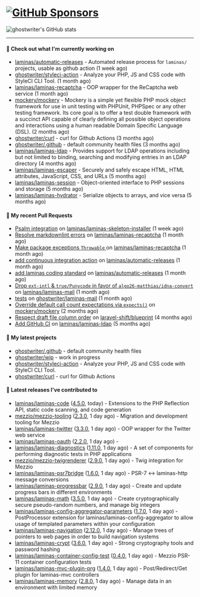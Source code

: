 # [![GitHub Sponsors](https://img.shields.io/github/sponsors/ghostwriter?label=Sponsors&style=flat-square&logo=GitHub%20Sponsors)](https://github.com/sponsors/ghostwriter)

![ghostwriter's GitHub stats](https://github-readme-stats.vercel.app/api?username=ghostwriter&show_icons=true&count_private=true&hide_title=true&hide_rank=true&icon_color=333)

---
#### 👷 Check out what I'm currently working on

- [laminas/automatic-releases](https://github.com/laminas/automatic-releases) - Automated release process for `laminas/` projects, usable as github action (1 week ago)
- [ghostwriter/styleci-action](https://github.com/ghostwriter/styleci-action) - Analyze your PHP, JS and CSS code with StyleCI CLI Tool. (1 month ago)
- [laminas/laminas-recaptcha](https://github.com/laminas/laminas-recaptcha) - OOP wrapper for the ReCaptcha web service (1 month ago)
- [mockery/mockery](https://github.com/mockery/mockery) - Mockery is a simple yet flexible PHP mock object framework for use in unit testing with PHPUnit, PHPSpec or any other testing framework. Its core goal is to offer a test double framework with a succinct API capable of clearly defining all possible object operations and interactions using a human readable Domain Specific Language (DSL). (2 months ago)
- [ghostwriter/curl](https://github.com/ghostwriter/curl) - curl for Github Actions (3 months ago)
- [ghostwriter/.github](https://github.com/ghostwriter/.github) - default community health files (3 months ago)
- [laminas/laminas-ldap](https://github.com/laminas/laminas-ldap) - Provides support for LDAP operations including but not limited to binding, searching and modifying entries in an LDAP directory (4 months ago)
- [laminas/laminas-escaper](https://github.com/laminas/laminas-escaper) - Securely and safely escape HTML, HTML attributes, JavaScript, CSS, and URLs (5 months ago)
- [laminas/laminas-session](https://github.com/laminas/laminas-session) - Object-oriented interface to PHP sessions and storage (5 months ago)
- [laminas/laminas-hydrator](https://github.com/laminas/laminas-hydrator) - Serialize objects to arrays, and vice versa (5 months ago)

#### 🔨 My recent Pull Requests

- [Psalm integration](https://github.com/laminas/laminas-skeleton-installer/pull/24) on [laminas/laminas-skeleton-installer](https://github.com/laminas/laminas-skeleton-installer) (1 week ago)
- [Resolve markdownlint errors](https://github.com/laminas/laminas-recaptcha/pull/14) on [laminas/laminas-recaptcha](https://github.com/laminas/laminas-recaptcha) (1 month ago)
- [Make package exceptions `Throwable` ](https://github.com/laminas/laminas-recaptcha/pull/13) on [laminas/laminas-recaptcha](https://github.com/laminas/laminas-recaptcha) (1 month ago)
- [add continuous integration action](https://github.com/laminas/automatic-releases/pull/172) on [laminas/automatic-releases](https://github.com/laminas/automatic-releases) (1 month ago)
- [add laminas coding standard](https://github.com/laminas/automatic-releases/pull/171) on [laminas/automatic-releases](https://github.com/laminas/automatic-releases) (1 month ago)
- [Drop `ext-intl` &amp; `true/Punycode` in favor of `algo26-matthias/idna-convert`](https://github.com/laminas/laminas-mail/pull/176) on [laminas/laminas-mail](https://github.com/laminas/laminas-mail) (1 month ago)
- [tests](https://github.com/ghostwriter/laminas-mail/pull/1) on [ghostwriter/laminas-mail](https://github.com/ghostwriter/laminas-mail) (1 month ago)
- [Override default call count expectations via `expects()`](https://github.com/mockery/mockery/pull/1146) on [mockery/mockery](https://github.com/mockery/mockery) (2 months ago)
- [Respect draft file column order](https://github.com/laravel-shift/blueprint/pull/487) on [laravel-shift/blueprint](https://github.com/laravel-shift/blueprint) (4 months ago)
- [Add GitHub CI](https://github.com/laminas/laminas-ldap/pull/20) on [laminas/laminas-ldap](https://github.com/laminas/laminas-ldap) (5 months ago)

#### 🌱 My latest projects

- [ghostwriter/.github](https://github.com/ghostwriter/.github) - default community health files
- [ghostwriter/wip](https://github.com/ghostwriter/wip) - work in progress
- [ghostwriter/styleci-action](https://github.com/ghostwriter/styleci-action) - Analyze your PHP, JS and CSS code with StyleCI CLI Tool.
- [ghostwriter/curl](https://github.com/ghostwriter/curl) - curl for Github Actions

#### 🔭 Latest releases I've contributed to

- [laminas/laminas-code](https://github.com/laminas/laminas-code) ([4.5.0](https://github.com/laminas/laminas-code/releases/tag/4.5.0), today) - Extensions to the PHP Reflection API, static code scanning, and code generation
- [mezzio/mezzio-tooling](https://github.com/mezzio/mezzio-tooling) ([2.3.0](https://github.com/mezzio/mezzio-tooling/releases/tag/2.3.0), 1 day ago) - Migration and development tooling for Mezzio
- [laminas/laminas-twitter](https://github.com/laminas/laminas-twitter) ([3.3.0](https://github.com/laminas/laminas-twitter/releases/tag/3.3.0), 1 day ago) - OOP wrapper for the Twitter web service
- [laminas/laminas-oauth](https://github.com/laminas/laminas-oauth) ([2.2.0](https://github.com/laminas/laminas-oauth/releases/tag/2.2.0), 1 day ago) - 
- [laminas/laminas-diagnostics](https://github.com/laminas/laminas-diagnostics) ([1.11.0](https://github.com/laminas/laminas-diagnostics/releases/tag/1.11.0), 1 day ago) - A set of components for performing diagnostic tests in PHP applications
- [mezzio/mezzio-twigrenderer](https://github.com/mezzio/mezzio-twigrenderer) ([2.9.0](https://github.com/mezzio/mezzio-twigrenderer/releases/tag/2.9.0), 1 day ago) - Twig integration for Mezzio
- [laminas/laminas-psr7bridge](https://github.com/laminas/laminas-psr7bridge) ([1.6.0](https://github.com/laminas/laminas-psr7bridge/releases/tag/1.6.0), 1 day ago) - PSR-7 &lt;-&gt; laminas-http message conversions
- [laminas/laminas-progressbar](https://github.com/laminas/laminas-progressbar) ([2.9.0](https://github.com/laminas/laminas-progressbar/releases/tag/2.9.0), 1 day ago) - Create and update progress bars in different environments
- [laminas/laminas-math](https://github.com/laminas/laminas-math) ([3.5.0](https://github.com/laminas/laminas-math/releases/tag/3.5.0), 1 day ago) - Create cryptographically secure pseudo-random numbers, and manage big integers
- [laminas/laminas-config-aggregator-parameters](https://github.com/laminas/laminas-config-aggregator-parameters) ([1.7.0](https://github.com/laminas/laminas-config-aggregator-parameters/releases/tag/1.7.0), 1 day ago) - PostProcessor extension for laminas/laminas-config-aggregator to allow usage of templated parameters within your configuration
- [laminas/laminas-navigation](https://github.com/laminas/laminas-navigation) ([2.12.0](https://github.com/laminas/laminas-navigation/releases/tag/2.12.0), 1 day ago) - Manage trees of pointers to web pages in order to build navigation systems
- [laminas/laminas-crypt](https://github.com/laminas/laminas-crypt) ([3.6.0](https://github.com/laminas/laminas-crypt/releases/tag/3.6.0), 1 day ago) - Strong cryptography tools and password hashing
- [laminas/laminas-container-config-test](https://github.com/laminas/laminas-container-config-test) ([0.4.0](https://github.com/laminas/laminas-container-config-test/releases/tag/0.4.0), 1 day ago) - Mezzio PSR-11 container configuration tests
- [laminas/laminas-mvc-plugin-prg](https://github.com/laminas/laminas-mvc-plugin-prg) ([1.4.0](https://github.com/laminas/laminas-mvc-plugin-prg/releases/tag/1.4.0), 1 day ago) - Post/Redirect/Get plugin for laminas-mvc controllers
- [laminas/laminas-memory](https://github.com/laminas/laminas-memory) ([2.8.0](https://github.com/laminas/laminas-memory/releases/tag/2.8.0), 1 day ago) - Manage data in an environment with limited memory
